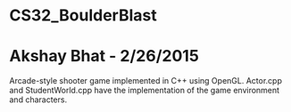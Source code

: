 # CS32_BoulderBlast 
# Akshay Bhat - 2/26/2015

Arcade-style shooter game implemented in C++ using OpenGL.
Actor.cpp and StudentWorld.cpp have the implementation of the game environment and characters.

